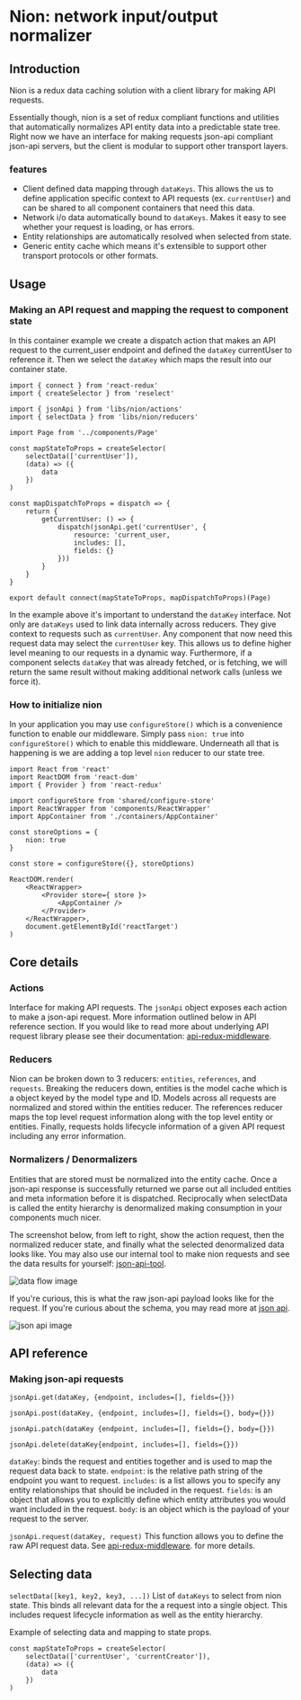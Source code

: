 # Nion: network input/output normalizer

## Introduction
Nion is a redux data caching solution with a client library for making API requests.

Essentially though, nion is a set of redux compliant functions and utilities that automatically normalizes API entity data into a predictable state tree. Right now we have an interface for making requests json-api compliant json-api servers, but the client is modular to support other transport layers.

### features
* Client defined  data mapping through `dataKeys`. This allows the us to define application specific context to API requests (ex. `currentUser`) and can be shared to all component containers that need this data.
* Network i/o data automatically bound to `dataKeys`. Makes it easy to see whether your request is loading, or has errors.
* Entity relationships are automatically resolved when selected from state.
* Generic entity cache which means it's extensible to support other transport protocols or other formats.

## Usage
### Making an API request and mapping the request to component state
In this container example we create a dispatch action that makes an API request to the current_user endpoint and defined the `dataKey` currentUser to reference it. Then we select the `dataKey` which maps the result into our container state.

```
import { connect } from 'react-redux'
import { createSelector } from 'reselect'

import { jsonApi } from 'libs/nion/actions'
import { selectData } from 'libs/nion/reducers'

import Page from '../components/Page'

const mapStateToProps = createSelector(
    selectData(['currentUser']),
    (data) => ({
        data
    })
)

const mapDispatchToProps = dispatch => {
    return {
        getCurrentUser: () => {
            dispatch(jsonApi.get('currentUser', {
                resource: 'current_user,
                includes: [],
                fields: {}
            }))
        }
    }
}

export default connect(mapStateToProps, mapDispatchToProps)(Page)
```

In the example above it's important to understand the `dataKey` interface. Not only are `dataKeys` used to link data internally across reducers. They give context to requests such as `currentUser`. Any component that now need this request data may select the `currentUser` key. This allows us to define higher level meaning to our requests in a dynamic way. Furthermore, if a component selects `dataKey` that was already fetched, or is fetching, we will return the same result without making additional network calls (unless we force it).


### How to initialize nion
In your application you may use `configureStore()` which is a convenience function to enable our middleware. Simply pass `nion: true` into `configureStore()` which to enable this middleware. Underneath all that is happening is we are adding a top level `nion` reducer to our state tree.

```
import React from 'react'
import ReactDOM from 'react-dom'
import { Provider } from 'react-redux'

import configureStore from 'shared/configure-store'
import ReactWrapper from 'components/ReactWrapper'
import AppContainer from './containers/AppContainer'

const storeOptions = {
    nion: true
}

const store = configureStore({}, storeOptions)

ReactDOM.render(
    <ReactWrapper>
        <Provider store={ store }>
            <AppContainer />
        </Provider>
    </ReactWrapper>,
    document.getElementById('reactTarget')
)
```

## Core details
### Actions
Interface for making API requests. The `jsonApi` object exposes each action to make a json-api request. More information outlined below in API reference section. If you would like to read more about underlying API request library please see their documentation: [api-redux-middleware](https://www.npmjs.com/package/redux-api-middleware#defining-the-api-cal).

### Reducers
Nion can be broken down to 3 reducers: `entities`, `references`, and `requests`. Breaking the reducers down, entities is the model cache which is a object keyed by the model type and ID. Models across all requests are normalized and stored within the entities reducer. The references reducer maps the top level request information along with the top level entity or entities. Finally, requests holds lifecycle information of a given API request including any error information.

### Normalizers / Denormalizers
Entities that are stored must be normalized into the entity cache. Once a json-api response is successfully returned we parse out all included entities and meta information before it is dispatched. Reciprocally when selectData is called the entity hierarchy is denormalized making consumption in your components much nicer.

The screenshot below, from left to right, show the action request, then the normalized reducer state, and finally what the selected denormalized data looks like. You may also use our internal tool to make nion requests and see the data results for yourself: [json-api-tool](https://www.patreon.com/internal/json-api).

![data flow image](https://s3.amazonaws.com/patreon_public_assets/internal/transformations2.jpg "State Example")

If you're curious, this is what the raw json-api payload looks like for the request. If you're curious about the schema, you may read more at [json api](http://jsonapi.org/).

![json api image](https://s3.amazonaws.com/patreon_public_assets/internal/json-api.png "Json-api Example")

## API reference
### Making json-api requests
```jsonApi.get(dataKey, {endpoint, includes=[], fields={}})```

```jsonApi.post(dataKey, {endpoint, includes=[], fields={}, body={}})```

```jsonApi.patch(dataKey {endpoint, includes=[], fields={}, body={}})```

```jsonApi.delete(dataKey{endpoint, includes=[], fields={}})```

`dataKey`: binds the request and entities together and is used to map the request data back to state.
`endpoint`: is the relative path string of the endpoint you want to request.
`includes`: is a list allows you to specify any entity relationships that should be included in the request.
`fields`: is an object that allows you to explicitly define which entity attributes you would want included in the request.
`body`: is an object which is the payload of your request to the server.

```jsonApi.request(dataKey, request)```
This function allows you to define the raw API request data. See [api-redux-middleware](https://www.npmjs.com/package/redux-api-middleware#defining-the-api-cal). for more details.

## Selecting data
```selectData([key1, key2, key3, ...])```
List of `dataKeys` to select from nion state. This binds all relevant data for the a request into a single object. This includes request lifecycle information as well as the entity hierarchy.

Example of selecting data and mapping to state props.

```
const mapStateToProps = createSelector(
    selectData(['currentUser', 'currentCreator']),
    (data) => ({
        data
    })
)
```
